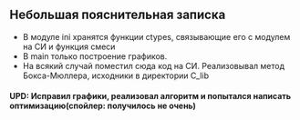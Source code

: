 ## Небольшая пояснительная записка
- В модуле ini хранятся функции ctypes, связывающие его с модулем на СИ и функция смеси
- В main только построение графиков.
- На всякий случай поместил сюда код на СИ. Реализовывал метод Бокса-Мюллера, исходники в директории C_lib

#### UPD: Исправил графики, реализовал алгоритм и попытался написать оптимизацию(спойлер: получилось не очень)
